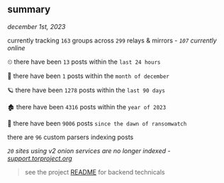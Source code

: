 
## summary
_december 1st, 2023_

currently tracking `163` groups across `299` relays & mirrors - _`107` currently online_

⏲ there have been `13` posts within the `last 24 hours`

🦈 there have been `1` posts within the `month of december`

🪐 there have been `1278` posts within the `last 90 days`

🏚 there have been `4316` posts within the `year of 2023`

🦕 there have been `9006` posts `since the dawn of ransomwatch`

there are `96` custom parsers indexing posts

_`20` sites using v2 onion services are no longer indexed - [support.torproject.org](https://support.torproject.org/onionservices/v2-deprecation/)_

> see the project [README](https://github.com/joshhighet/ransomwatch#ransomwatch--) for backend technicals
